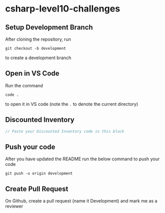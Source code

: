 # csharp-level10-challenges

## Setup Development Branch
After cloning the repository, run

```
git checkout -b development
```

to create a development branch

## Open in VS Code 

Run the command 

```
code .
```

to open it in VS code (note the `.` to denote the current directory)

## Discounted Inventory

```csharp
// Paste your Discounted Inventory code in this block
```

## Push your code

After you have updated the README run the below command to push your code

```
git push -u origin development
```

## Create Pull Request
On Github, create a pull request (name it Development) and mark me as a reviewer
